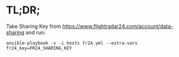 TL;DR;
======

Take Sharing Key from https://www.flightradar24.com/account/data-sharing and run:

```
ansible-playbook -v -i hosts fr24.yml --extra-vars fr24_key=FR24_SHARING_KEY
```


